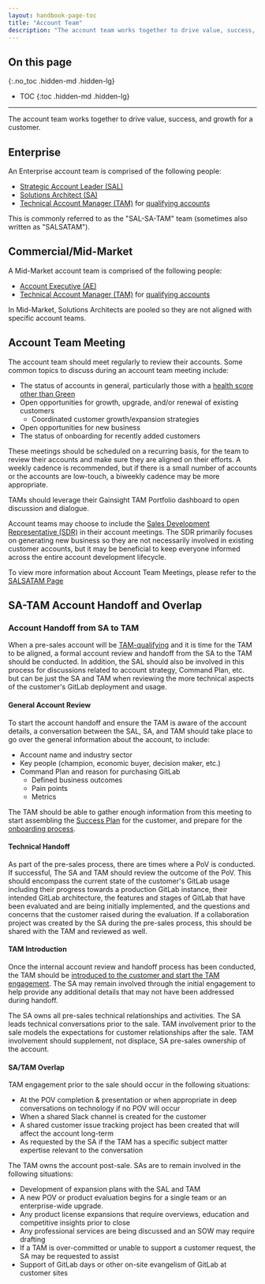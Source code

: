 ```yaml
---
layout: handbook-page-toc
title: "Account Team"
description: "The account team works together to drive value, success, and growth for a customer"
---
```


## On this page

{:.no_toc .hidden-md .hidden-lg}

- TOC
{:toc .hidden-md .hidden-lg}

- - -

The account team works together to drive value, success, and growth for a customer.

## Enterprise

An Enterprise account team is comprised of the following people:

- [Strategic Account Leader (SAL)](/job-families/sales/strategic-account-leader/)
- [Solutions Architect (SA)](/job-families/sales/solutions-architect/)
- [Technical Account Manager (TAM)](/job-families/sales/technical-account-manager/) for [qualifying accounts](/handbook/customer-success/tam/services/#tam-alignment)

This is commonly referred to as the "SAL-SA-TAM" team (sometimes also written as "SALSATAM").

## Commercial/Mid-Market

A Mid-Market account team is comprised of the following people:

- [Account Executive (AE)](/job-families/sales/account-executive/)
- [Technical Account Manager (TAM)](/job-families/sales/technical-account-manager/) for [qualifying accounts](/handbook/customer-success/tam/services/#tam-alignment)

In Mid-Market, Solutions Architects are pooled so they are not aligned with specific account teams.

## Account Team Meeting

The account team should meet regularly to review their accounts. Some common topics to discuss during an account team meeting include:

- The status of accounts in general, particularly those with a [health score other than Green](/handbook/customer-success/tam/health-score-triage/#health-assessment-guidelines)
- Open opportunities for growth, upgrade, and/or renewal of existing customers
  - Coordinated customer growth/expansion strategies
- Open opportunities for new business
- The status of onboarding for recently added customers

These meetings should be scheduled on a recurring basis, for the team to review their accounts and make sure they are aligned on their efforts. A weekly cadence is recommended, but if there is a small number of accounts or the accounts are low-touch, a biweekly cadence may be more appropriate.

TAMs should leverage their Gainsight TAM Portfolio dashboard to open discussion and dialogue. 

Account teams may choose to include the [Sales Development Representative (SDR)](/job-families/marketing/sales-development-representative/) in their account meetings. The SDR primarily focuses on generating new business so they are not necessarily involved in existing customer accounts, but it may be beneficial to keep everyone informed across the entire account development lifecycle.

To view more information about Account Team Meetings, please refer to the [SALSATAM Page](/handbook/customer-success/account-team/SALSATAM/) 
## SA-TAM Account Handoff and Overlap

### Account Handoff from SA to TAM

When a pre-sales account will be [TAM-qualifying](/handbook/customer-success/tam/services/#tam-alignment) and it is time for the TAM to be aligned, a formal account review and handoff from the SA to the TAM should be conducted. In addition, the SAL should also be involved in this process for discussions related to account strategy, Command Plan, etc. but can be just the SA and TAM when reviewing the more technical aspects of the customer's GitLab deployment and usage.

#### General Account Review

To start the account handoff and ensure the TAM is aware of the account details, a conversation between the SAL, SA, and TAM should take place to go over the general information about the account, to include:

- Account name and industry sector
- Key people (champion, economic buyer, decision maker, etc.)
- Command Plan and reason for purchasing GitLab
    - Defined business outcomes
    - Pain points
    - Metrics

The TAM should be able to gather enough information from this meeting to start assembling the [Success Plan](/handbook/customer-success/tam/success-plans/) for the customer, and prepare for the [onboarding process](/handbook/customer-success/tam/onboarding/).

#### Technical Handoff

As part of the pre-sales process, there are times where a PoV is conducted. If successful, The SA and TAM should review the outcome of the PoV. This should encompass the current state of the customer's GitLab usage including their progress towards a production GitLab instance, their intended GitLab architecture, the features and stages of GitLab that have been evaluated and are being initially implemented, and the questions and concerns that the customer raised during the evaluation. If a collaboration project was created by the SA during the pre-sales process, this should be shared with the TAM and reviewed as well.

#### TAM Introduction

Once the internal account review and handoff process has been conducted, the TAM should be [introduced to the customer and start the TAM engagement](/handbook/customer-success/tam/engagement/). The SA may remain involved through the initial engagement to help provide any additional details that may not have been addressed during handoff.

The SA owns all pre-sales technical relationships and activities. The SA leads technical conversations prior to the sale. TAM involvement prior to the sale models the expectations for customer relationships after the sale. TAM involvement should supplement, not displace, SA pre-sales ownership of the account.

#### **SA/TAM Overlap**

TAM engagement prior to the sale should occur in the following situations:

- At the POV completion & presentation or when appropriate in deep conversations on technology if no POV will occur
- When a shared Slack channel is created for the customer
- A shared customer issue tracking project has been created that will affect the account long-term
- As requested by the SA if the TAM has a specific subject matter expertise relevant to the conversation

The TAM owns the account post-sale. SAs are to remain involved in the following situations:

- Development of expansion plans with the SAL and TAM
- A new POV or product evaluation begins for a single team or an enterprise-wide upgrade.
- Any product license expansions that require overviews, education and competitive insights prior to close
- Any professional services are being discussed and an SOW may require drafting
- If a TAM is over-committed or unable to support a customer request, the SA may be requested to assist
- Support of GitLab days or other on-site evangelism of GitLab at customer sites
